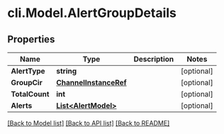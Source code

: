 # cli.Model.AlertGroupDetails

## Properties

Name | Type | Description | Notes
------------ | ------------- | ------------- | -------------
**AlertType** | **string** |  | [optional] 
**GroupCir** | [**ChannelInstanceRef**](ChannelInstanceRef.md) |  | [optional] 
**TotalCount** | **int** |  | [optional] 
**Alerts** | [**List&lt;AlertModel&gt;**](AlertModel.md) |  | [optional] 

[[Back to Model list]](../README.md#documentation-for-models) [[Back to API list]](../README.md#documentation-for-api-endpoints) [[Back to README]](../README.md)

